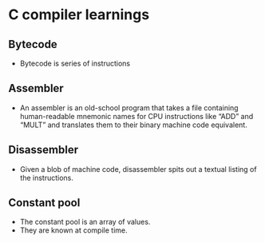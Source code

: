 # C compiler learnings

## Bytecode
- Bytecode is series of instructions

## Assembler
-  An assembler is an old-school program that takes a file containing human-readable mnemonic names for CPU instructions like “ADD” and “MULT” and translates them to their binary machine code equivalent.

## Disassembler
- Given a blob of machine code, disassembler spits out a textual listing of the instructions.

## Constant pool
- The constant pool is an array of values.
- They are known at compile time.
 